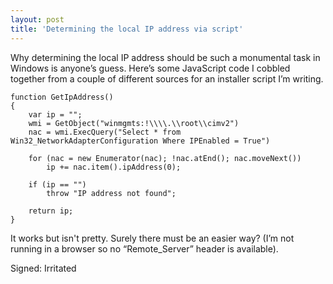 ```yaml
---
layout: post
title: 'Determining the local IP address via script'
---
```

Why determining the local IP address should be such a monumental task in Windows is anyone’s guess. Here’s some JavaScript code I cobbled together from a couple of different sources for an installer script I’m writing.
    
    function GetIpAddress()
    {
        var ip = "";
        wmi = GetObject("winmgmts:!\\\\.\\root\\cimv2")
        nac = wmi.ExecQuery("Select * from Win32_NetworkAdapterConfiguration Where IPEnabled = True")
    
        for (nac = new Enumerator(nac); !nac.atEnd(); nac.moveNext())
            ip += nac.item().ipAddress(0);
    
        if (ip == "")
            throw "IP address not found";
            
        return ip;
    }

It works but isn't pretty. Surely there must be an easier way? (I’m not running in a browser so no “Remote_Server” header is available).

Signed: Irritated
